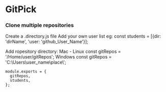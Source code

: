 # GitPick

### Clone multiple repositories

Create a .directory.js file
Add your own user list 
eg: const students = [{dir: 'dirName', 'user: 'github_User_Name'}];

Add ropesitory directory:
Mac - Linux
const gitRepos = '/Home/user/gitRepos';
Windows
const gitRepos = 'C:\\Users\\user_name\\place\\';
```
module.exports = {
  gitRepos,
  students,
};
```
